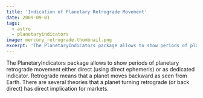 ```yaml
---
title: 'Indication of Planetary Retrograde Movement'
date: 2009-09-01
tags:
  - astro
  - planetaryindicators
image: mercury_retrograde.thumbnail.png
excerpt: 'The PlanetaryIndicators package allows to show periods of planetary retrograde movement either direct (using direct ephemeris) or as dedicated indicator. Retrograde means that a planet moves backward as seen from Earth. There are several theories that a planet turning retrograde (or back direct) has direct implication for markets.'
---
```

The PlanetaryIndicators package allows to show periods of planetary retrograde movement either direct (using direct ephemeris) or as dedicated indicator. Retrograde means that a planet moves backward as seen from Earth. There are several theories that a planet turning retrograde (or back direct) has direct implication for markets.